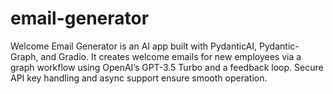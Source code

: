 # email-generator
Welcome Email Generator is an AI app built with PydanticAI, Pydantic-Graph, and Gradio. It creates welcome emails for new employees via a graph workflow using OpenAI’s GPT-3.5 Turbo and a feedback loop. Secure API key handling and async support ensure smooth operation.
